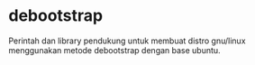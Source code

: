 # debootstrap
Perintah dan library pendukung untuk membuat distro gnu/linux menggunakan metode debootstrap dengan base ubuntu.
